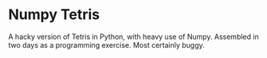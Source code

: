 # Numpy Tetris
A hacky version of Tetris in Python, with heavy use of Numpy. Assembled in two days as a programming exercise. Most certainly buggy.   
